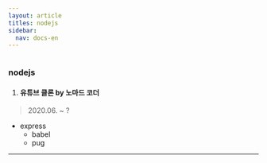 ```yaml
---
layout: article
titles: nodejs
sidebar:
  nav: docs-en
---
```


<img class="image image--xl" src=""/>

### nodejs

  

1. #### 유튜브 클론 by 노마드 코더

> 2020.06. ~ ?

+ express
  + babel
  + pug

  

  

---